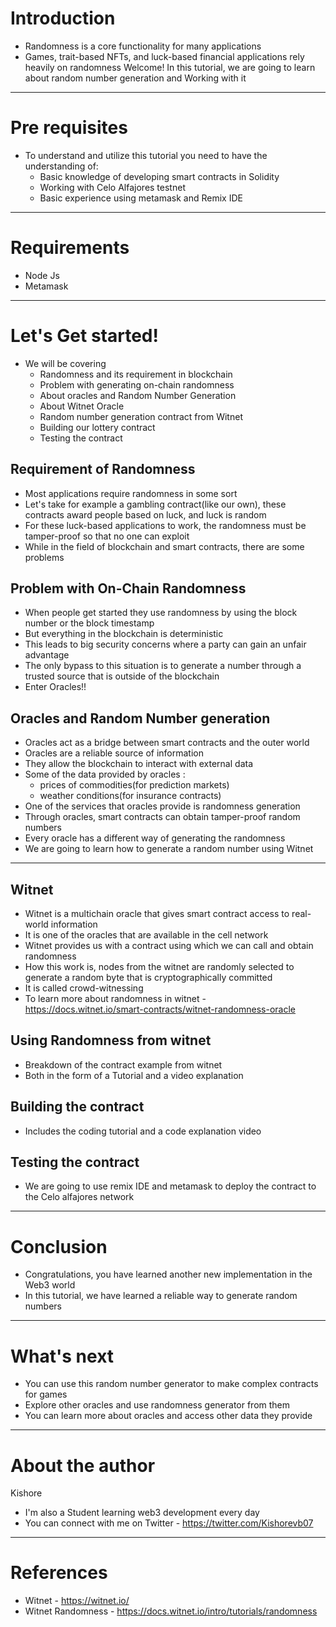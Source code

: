 # Introduction
- Randomness is a core functionality for many applications
- Games, trait-based NFTs, and luck-based financial applications rely heavily on randomness
Welcome! In this tutorial, we are going to learn about random number generation and Working with it
---
# Pre requisites
- To understand and utilize this tutorial you need to have the understanding of:
	- Basic knowledge of developing smart contracts in Solidity
	- Working with Celo Alfajores testnet
	- Basic experience using metamask and Remix IDE 
---
# Requirements
- Node Js
- Metamask
---
# Let's Get started!
- We will be covering
	- Randomness and its requirement in blockchain
	- Problem with generating on-chain randomness
	- About oracles and Random Number Generation
	- About Witnet Oracle
	- Random number generation contract from Witnet
	- Building our lottery contract
	- Testing the contract
## Requirement of Randomness
- Most applications require randomness in some sort
- Let's take for example a gambling contract(like our own), these contracts award people based on luck, and luck is random
- For these luck-based applications to work, the randomness must be tamper-proof so that no one can exploit
- While in the field of blockchain and smart contracts, there are some problems 
## Problem with On-Chain Randomness
- When people get started they use randomness by using the block number or the block timestamp
- But everything in the blockchain is deterministic
- This leads to big security concerns where a party can gain an unfair advantage
- The only bypass to this situation is to generate a number through a trusted source that is outside of the blockchain
- Enter Oracles!!
## Oracles and Random Number generation
- Oracles act as a bridge between smart contracts and the outer world
- Oracles are a reliable source of information
- They allow the blockchain to interact with external data
- Some of the data provided by oracles :
	- prices of commodities(for prediction markets)
	- weather conditions(for insurance contracts)
- One of the services that oracles provide is randomness generation
- Through oracles, smart contracts can obtain tamper-proof random numbers
- Every oracle has a different way of generating the randomness
- We are going to learn how to generate a random number using Witnet
---
## Witnet
- Witnet is a multichain oracle that gives smart contract access to real-world information
- It is one of the oracles that are available in the cell network
- Witnet provides us with a contract using which we can call and obtain randomness
- How this work is, nodes from the witnet are randomly selected to generate a random byte that is cryptographically committed
- It is called crowd-witnessing
- To learn more about randomness in witnet - https://docs.witnet.io/smart-contracts/witnet-randomness-oracle
## Using Randomness from witnet
- Breakdown of the contract example from witnet
- Both in the form of a Tutorial and a video explanation
## Building the contract
- Includes the coding tutorial and a code explanation video
## Testing the contract
- We are going to use remix IDE and metamask to deploy the contract to the Celo alfajores network
---
# Conclusion
- Congratulations, you have learned another new implementation in the Web3 world
- In this tutorial, we have learned a reliable way  to generate random numbers
---
# What's next
-  You can use this random number generator to make complex contracts for games
- Explore other oracles and use randomness generator from them
- You can learn more about oracles and access other data they provide
---
# About the author
Kishore
- I'm also a Student learning web3 development every day
- You can connect with me on Twitter - https://twitter.com/Kishorevb07
---
# References
- Witnet - https://witnet.io/
- Witnet Randomness - https://docs.witnet.io/intro/tutorials/randomness
